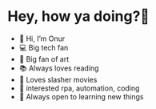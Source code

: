 <h1>Hey, how ya doing?🙌</h1>

- 👋 Hi, I’m Onur
- :computer: Big tech fan
- :art: Big fan of art
- :books: Always loves reading
- :movie_camera: Loves slasher movies
- 👀 interested rpa, automation, coding
- 🌱 Always open to learning new things

<!---
0ci0/0ci0 is a ✨ special ✨ repository because its `README.md` (this file) appears on your GitHub profile.
You can click the Preview link to take a look at your changes.
--->
